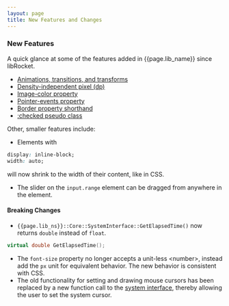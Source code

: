 ```yaml
---
layout: page
title: New Features and Changes
---
```


### New Features

A quick glance at some of the features added in {{page.lib_name}} since libRocket.

 * [Animations, transitions, and transforms](rcss/animations_transitions_transforms.html)
 * [Density-independent pixel (dp)](rcss/syntax.html#density-independent-pixel-dp)
 * [Image-color property](rcss/colours_backgrounds.html#image-colour-the-image-color-property)
 * [Pointer-events property](rcss/user_interface.html#pointer-events-the-pointer-events-property)
 * [Border property shorthand](rcss/box_model.html#border-shorthands)
 * [:checked pseudo class](rcss/selectors.html)

Other, smaller features include:

 * Elements with
```css
display: inline-block;
width: auto;
```
will now shrink to the width of their content, like in CSS.

 * The slider on the `input.range` element can be dragged from anywhere in the element.
 


#### Breaking Changes

 * `{{page.lib_ns}}::Core::SystemInterface::GetElapsedTime()` now returns `double` instead of `float`.
```cpp
virtual double GetElapsedTime();
```
 * The `font-size` property no longer accepts a unit-less \<number\>, instead add the `px` unit for equivalent behavior. The new behavior is consistent with CSS.
 * The old functionality for setting and drawing mouse cursors has been replaced by a new function call to the [system interface](cpp_manual/interfaces.html#the-system-interface), thereby allowing the user to set the system cursor.
